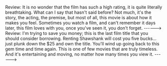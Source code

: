 Review:  It is no wonder that the film has such a high rating, it is quite literally breathtaking. What can I say that hasn't said before? Not much, it's the story, the acting, the premise, but most of all, this movie is about how it makes you feel. Sometimes you watch a film, and can't remember it days later, this film loves with you, once you've seen it, you don't forget.
------> 
Review:  I'm trying to save you money; this is the last film title that you should consider borrowing. Renting Shawshank will cost you five bucks... just plunk down the $25 and own the title. You'll wind up going back to this gem time and time again. This is one of few movies that are truly timeless. And it's entertaining and moving, no matter how many times you view it.
------> 
